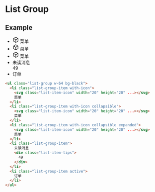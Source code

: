 # List Group

## Example

<div class="playground">
  <ul class="list-group w-64 bg-black">
    <li class="list-group-item with-icon">
      <svg class="list-item-icon" width="20" height="20" viewBox="0 0 20 20" fill="currentColor" xmlns="http://www.w3.org/2000/svg"><path fill-rule="evenodd" clip-rule="evenodd" d="M11.052 1.285a2.084 2.084 0 0 0-2.104 0l-5.817 3.38C2.433 5.07 2 5.845 2 6.685v6.63c0 .84.433 1.615 1.13 2.02l5.818 3.38c.655.38 1.449.38 2.104 0l5.818-3.38c.696-.405 1.13-1.178 1.13-2.02v-6.63c0-.84-.433-1.614-1.13-2.02l-5.818-3.38zM9.65 2.631a.694.694 0 0 1 .7 0l5.148 2.989L10 9.103 4.503 5.62 9.65 2.631zm6.896 4.117l-5.819 3.687v6.715l5.442-3.16a.776.776 0 0 0 .377-.674V6.748zm-7.273 3.687v6.715L3.83 13.99a.778.778 0 0 1-.377-.674V6.748l5.819 3.687z"/></svg>
      菜单
    </li>
    <li class="list-group-item with-icon collapsible">
      <svg class="list-item-icon" width="20" height="20" viewBox="0 0 20 20" fill="currentColor" xmlns="http://www.w3.org/2000/svg"><path fill-rule="evenodd" clip-rule="evenodd" d="M11.052 1.285a2.084 2.084 0 0 0-2.104 0l-5.817 3.38C2.433 5.07 2 5.845 2 6.685v6.63c0 .84.433 1.615 1.13 2.02l5.818 3.38c.655.38 1.449.38 2.104 0l5.818-3.38c.696-.405 1.13-1.178 1.13-2.02v-6.63c0-.84-.433-1.614-1.13-2.02l-5.818-3.38zM9.65 2.631a.694.694 0 0 1 .7 0l5.148 2.989L10 9.103 4.503 5.62 9.65 2.631zm6.896 4.117l-5.819 3.687v6.715l5.442-3.16a.776.776 0 0 0 .377-.674V6.748zm-7.273 3.687v6.715L3.83 13.99a.778.778 0 0 1-.377-.674V6.748l5.819 3.687z"/></svg>
      菜单
    </li>
    <li class="list-group-item with-icon collapsible expanded">
      <svg class="list-item-icon" width="20" height="20" viewBox="0 0 20 20" fill="currentColor" xmlns="http://www.w3.org/2000/svg"><path fill-rule="evenodd" clip-rule="evenodd" d="M11.052 1.285a2.084 2.084 0 0 0-2.104 0l-5.817 3.38C2.433 5.07 2 5.845 2 6.685v6.63c0 .84.433 1.615 1.13 2.02l5.818 3.38c.655.38 1.449.38 2.104 0l5.818-3.38c.696-.405 1.13-1.178 1.13-2.02v-6.63c0-.84-.433-1.614-1.13-2.02l-5.818-3.38zM9.65 2.631a.694.694 0 0 1 .7 0l5.148 2.989L10 9.103 4.503 5.62 9.65 2.631zm6.896 4.117l-5.819 3.687v6.715l5.442-3.16a.776.776 0 0 0 .377-.674V6.748zm-7.273 3.687v6.715L3.83 13.99a.778.778 0 0 1-.377-.674V6.748l5.819 3.687z"/></svg>
      菜单
    </li>
    <li class="list-group-item">
      未读消息
      <div class="list-item-tips">
        49
      </div>
    </li>
    <li class="list-group-item active">
      订单
    </li>
  </ul>
</div>

```html
<ul class="list-group w-64 bg-black">
  <li class="list-group-item with-icon">
    <svg class="list-item-icon" width="20" height="20" ...></svg>
    菜单
  </li>
  <li class="list-group-item with-icon collapsible">
    <svg class="list-item-icon" width="20" height="20" ...></svg>
    菜单
  </li>
  <li class="list-group-item with-icon collapsible expanded">
    <svg class="list-item-icon" width="20" height="20" ...></svg>
    菜单
  </li>
  <li class="list-group-item">
    未读消息
    <div class="list-item-tips">
      49
    </div>
  </li>
  <li class="list-group-item active">
    订单
  </li>
</ul>
```
